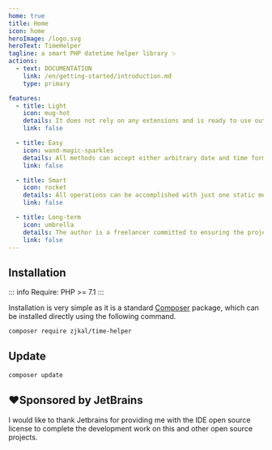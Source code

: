 ```yaml
---
home: true
title: Home
icon: home
heroImage: /logo.svg
heroText: TimeHelper
tagline: a smart PHP datetime helper library ✨
actions:
  - text: DOCUMENTATION
    link: /en/getting-started/introduction.md
    type: primary

features:
  - title: Light
    icon: mug-hot
    details: It does not rely on any extensions and is ready to use out of the box
    link: false

  - title: Easy
    icon: wand-magic-sparkles
    details: All methods can accept either arbitrary date and time formats or timestamps
    link: false

  - title: Smart
    icon: rocket
    details: All operations can be accomplished with just one static method for each
    link: false

  - title: Long-term
    icon: umbrella
    details: The author is a freelancer committed to ensuring the project's long-term
    link: false
---
```


## Installation

::: info
Require: PHP >= 7.1
:::

Installation is very simple as it is a standard [Composer](https://getcomposer.org/) package, which can be installed directly using the following command.

```bash
composer require zjkal/time-helper
```

## Update
```bash
composer update
```

## ❤️Sponsored by JetBrains
I would like to thank Jetbrains for providing me with the IDE open source license to complete the development work on this and other open source projects.
<a href="https://www.jetbrains.com/?from=https://github.com/zjkal">
  <img src="https://resources.jetbrains.com/storage/products/company/brand/logos/jb_beam.svg"  alt=""/>
</a>

<!-- markdownlint-disable -->
